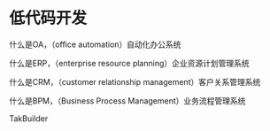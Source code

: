 # 低代码开发

什么是OA，（office automation）自动化办公系统

什么是ERP，（enterprise resource planning）企业资源计划管理系统

什么是CRM，（customer relationship management）客户关系管理系统

什么是BPM，（Business Process Management）业务流程管理系统  
  
TakBuilder

